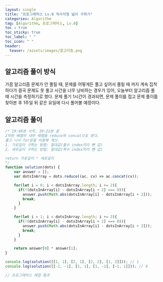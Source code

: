 ```yaml
---
layout: single
title: "프로그래머스 Lv.0 직사각형 넓이 구하기"
categories: Algorithm
tag: [Algorithm, 프로그래머스, Lv.0]
toc : true
toc_sticky: true
toc_label: " "
toc_icon: " " 
header:
  teaser: /assets/images/알고리즘.png
---
```


## 알고리즘 풀이 방식

 가끔 알고리즘 문제가 안 풀릴 때, 문제를 어떻게든 풀고 싶어서 풀릴 때 까지 계속 집착하다가 결국 문제도 못 풀고 시간을 너무 낭비하는 경우가 있어, 오늘부터 알고리즘 풀 때 시간을 측정하기로 했다. 문제 풀기 1시간이 경과되면, 문제 풀이를 접고 문제 풀이를 찾아본 후 1주일 뒤 같은 요일에 다시 풀어볼 예정이다.


## 알고리즘 풀이

```js
/* 19:40분 시작, 20:22분 끝
2차원 배열의 내부 배열을 reduce와 concat으로 푼다.
풀고 나서 for문을 이용해 계산.
1. 가로길이 구하는 방법: 절대값(홀수 index끼리 뺀 값)
2. 세로길이 구하는 방법: 절대값(짝수 index끼리 뺀 값)

return 가로길이 * 세로길이
*/
function solution(dots) {
    var answer = [];
    var dotsInArray = dots.reduce((ac, cv) => ac.concat(cv));

    for(let i = 0; i < dotsInArray.length; i += 2){
      if(!(dotsInArray[i] - dotsInArray[i + 2] === 0)){
        answer.push(Math.abs(dotsInArray[i] - dotsInArray[i + 2]));
        break;
      }
    }

    for(let i = 1; i < dotsInArray.length; i += 2){
      if(!(dotsInArray[i] - dotsInArray[i + 2] === 0)){
        answer.push(Math.abs(dotsInArray[i] - dotsInArray[i + 2]));
        break;
      }
    }

    return answer[0] * answer[1];
}

console.log(solution([[1, 1], [2, 1], [2, 2], [1, 2]])); // 1
console.log(solution([[-1, -1], [1, 1], [1, -1], [-1, 1]])); // 4

// 프로그래머스 채점 통과
```

